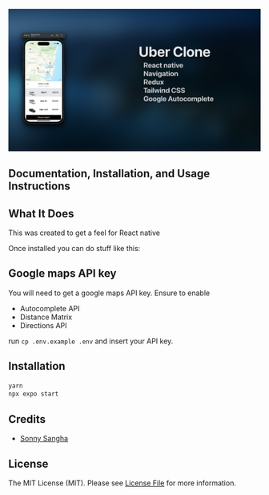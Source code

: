 <p align="center"><img src="header.png" alt="Social Card for Uber Clone"></p>

## Documentation, Installation, and Usage Instructions

## What It Does
This was created to get a feel for React native

Once installed you can do stuff like this:

## Google maps API key
You will need to get a google maps API key. Ensure to enable
- Autocomplete API
- Distance Matrix
- Directions API

run `cp .env.example .env` and insert your API key.


## Installation

``` bash
yarn 
npx expo start
```

## Credits

- [Sonny Sangha](https://www.youtube.com/watch?v=bvn_HYpix6s&t=7s)

## License

The MIT License (MIT). Please see [License File](LICENSE.md) for more information.